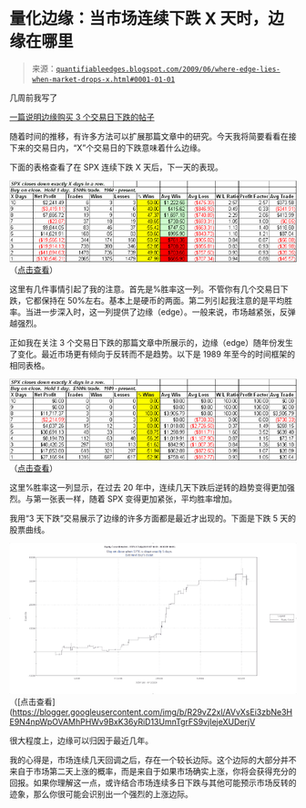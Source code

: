 <!--yml

分类：未分类

日期：2024-05-18 13:19:37

-->

# 量化边缘：当市场连续下跌 X 天时，边缘在哪里

> 来源：[`quantifiableedges.blogspot.com/2009/06/where-edge-lies-when-market-drops-x.html#0001-01-01`](http://quantifiableedges.blogspot.com/2009/06/where-edge-lies-when-market-drops-x.html#0001-01-01)

几周前我写了

[一篇说明边缘购买 3 个交易日下跌的帖子](http://quantifiableedges.blogspot.com/2009/05/3-lower-closes-largely-misunderstood.html)

随着时间的推移，有许多方法可以扩展那篇文章中的研究。今天我将简要看看在接下来的交易日内，“X”个交易日的下跌意味着什么边缘。

下面的表格查看了在 SPX 连续下跌 X 天后，下一天的表现。

![](img/72328de6be2aca9b4eadf40d926b23b8.png)（[点击查看](https://blogger.googleusercontent.com/img/b/R29vZ2xl/AVvXsEiulNBo8cqNYh2oDL6EkQacGLmWilS5m3j-P2M650O9FSeJ4QBcPtAITgABU3B4KaLrMUSbAs91puesf5hxf90rM_4IZn9wzCdr-VCPEDRIZ9tvYNt9qr_eLI-uTc9yuP67xuVsEzXLruSd/s1600-h/2009-6-11+png+60.PNG)）

这里有几件事情引起了我的注意。首先是%胜率这一列。不管你有几个交易日下跌，它都保持在 50%左右。基本上是硬币的两面。第二列引起我注意的是平均胜率。当进一步深入时，这一列提供了边缘（edge）。一般来说，市场越紧张，反弹越强烈。

正如我在关注 3 个交易日下跌的那篇文章中所展示的，边缘（edge）随年份发生了变化。最近市场更有倾向于反转而不是趋势。以下是 1989 年至今的时间框架的相同表格。

![](img/bc1fc385542b890096688db9fc17efb6.png)（[点击查看](https://blogger.googleusercontent.com/img/b/R29vZ2xl/AVvXsEgXJK4hHnSIWEZNeriTDZgEQtkUQFqYqv146hKJwGE8W434BZYHMo9X2Lb5PFhatQTX_kHjeb7bj9jKhKwFR8MPJp3FDciOWsYoKo0dOw_eV1YGmmPhLNf9YfzByaAmYLX6exyfvBiRoCeB/s1600-h/2009-6-11+png+89.PNG)）

这里%胜率这一列显示，在过去 20 年中，连续几天下跌后逆转的趋势变得更加强烈。与第一张表一样，随着 SPX 变得更加紧张，平均胜率增加。

我用“3 天下跌”交易展示了边缘的许多方面都是最近才出现的。下面是下跌 5 天的股票曲线。

![](img/b3eb0732f4870c7dabb4ea5a1dc258b0.png)（[点击查看](https://blogger.googleusercontent.com/img/b/R29vZ2xl/AVvXsEi3zbNe3HE9N4npWpOVAMhPHWv9BxK36yRiD13UmnTgrFS9vjIejeXUDerjV

很大程度上，边缘可以归因于最近几年。

我的心得是，市场连续几天回调之后，存在一个较长边际。这个边际的大部分并不来自于市场第二天上涨的概率，而是来自于如果市场确实上涨，你将会获得充分的回报。如果你理解这一点，或许结合市场连续多日下跌与其他可能预示市场反转的迹象，那么你很可能会识别出一个强烈的上涨边际。
